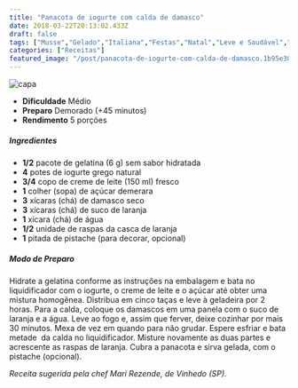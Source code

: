 ```yaml
---
title: "Panacota de iogurte com calda de damasco"
date: 2018-03-22T20:13:02.433Z
draft: false
tags: ["Musse","Gelado","Italiana","Festas","Natal","Leve e Saudável","Alimentação saudável","Doces","Doces Natalinos","Iogurte","receita saudável","Receitas","Receitas de Natal","Receitas simples e fáceis"]
categories: ["Receitas"]
featured_image: "/post/panacota-de-iogurte-com-calda-de-damasco.1b95e306.jpg"
---
```


![capa](/post/panacota-de-iogurte-com-calda-de-damasco.1b95e306.jpg)

*   **Dificuldade** Médio
*   **Preparo** Demorado (+45 minutos)
*   **Rendimento** 5 porções

##### Ingredientes

*   **1/2** pacote de gelatina (6 g) sem sabor hidratada
*   **4** potes de iogurte grego natural
*   **3/4** copo de creme de leite (150 ml) fresco
*   **1** colher (sopa) de açúcar demerara
*   **3** xícaras (chá) de damasco seco
*   **3** xícaras (chá) de suco de laranja
*   **1** xícara (chá) de água
*   **1/2** unidade de raspas da casca de laranja
*   **1** pitada de pistache (para decorar, opcional)

##### Modo de Preparo

Hidrate a gelatina conforme as instruções na embalagem e bata no liquidificador com o iogurte, o creme de leite e o açúcar até obter uma mistura homogênea. Distribua em cinco taças e leve à geladeira por 2 horas. Para a calda, coloque os damascos em uma panela com o suco de laranja e a água. Leve ao fogo e, assim que ferver, deixe cozinhar por mais 30 minutos. Mexa de vez em quando para não grudar. Espere esfriar e bata metade  da calda no liquidificador. Misture novamente as duas partes e acrescente as raspas de laranja. Cubra a panacota e sirva gelada, com o pistache (opcional).

_Receita sugerida pela chef Mari Rezende, de Vinhedo (SP)._
